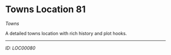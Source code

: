 # Towns Location 81

*Towns*

A detailed towns location with rich history and plot hooks.

---
*ID: LOC00080*